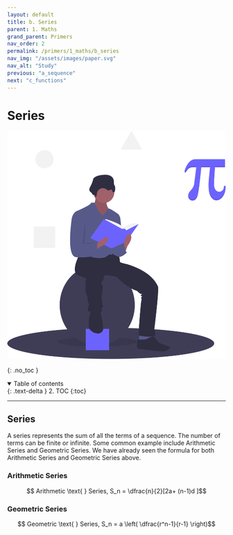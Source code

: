 ```yaml
---
layout: default
title: b. Series
parent: 1. Maths
grand_parent: Primers
nav_order: 2
permalink: /primers/1_maths/b_series
nav_img: "/assets/images/paper.svg"
nav_alt: "Study"
previous: "a_sequence"
next: "c_functions"
---
```


# Series

![Maths](/assets/images/primers/maths.svg)

{: .no_toc }

<details open markdown="block">
  <summary>
    Table of contents
  </summary>
  {: .text-delta }
2. TOC
{:toc}
</details>

---

<div class="theory" markdown="1">

## Series

A series represents the sum of all the terms of a sequence. The number of terms can be finite or infinite. Some common example include Arithmetic Series and Geometric Series. We have already seen the formula for both Arithmetic Series and Geometric Series above.

<div class="subtheory" markdown="1">

### Arithmetic Series

$$ Arithmetic \text{ } Series, S_n = \dfrac{n}{2}[2a+ (n-1)d ]$$

</div>
<div class="subtheory" markdown="1">

### Geometric Series

$$ Geometric \text{ } Series, S_n = a \left( \dfrac{r^n-1}{r-1} \right)$$

</div>
</div>